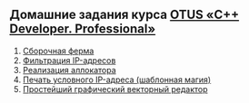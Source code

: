 ## Домашние задания курса [OTUS «C++ Developer. Professional»](https://otus.ru/lessons/cpp-professional/)
1) [Сборочная ферма](./src/homework_1)
2) [Фильтрация IP-адресов](./src/homework_2)
3) [Реализация аллокатора](./src/homework_3)
4) [Печать условного IP-адреса (шаблонная магия)](./src/homework_4)
5) [Простейший графический векторный редактор](./src/homework_5)
